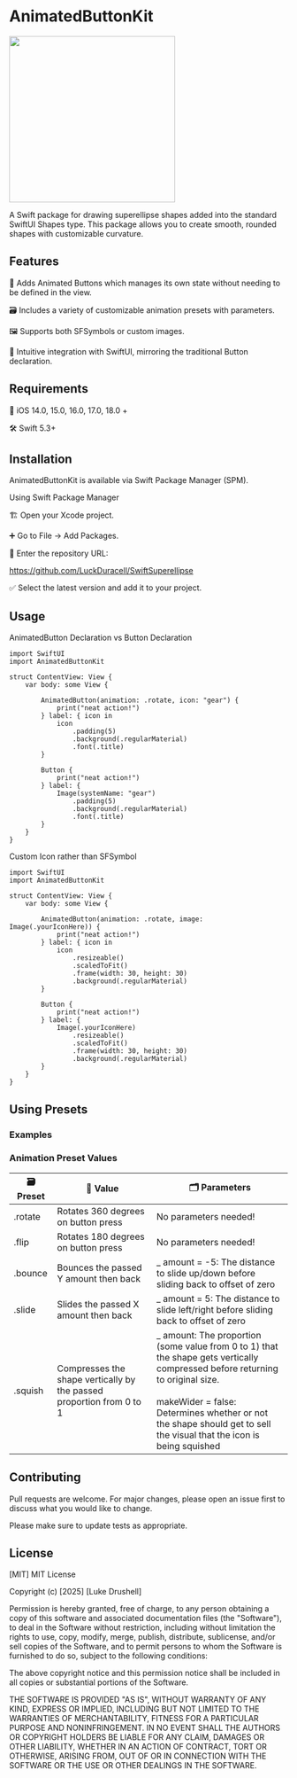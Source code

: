 # AnimatedButtonKit

<img src="https://lukedrushell.com/AnimatedButtonKit.png" width="300" height="300">

A Swift package for drawing superellipse shapes added into the standard SwiftUI Shapes type. This package allows you to create smooth, rounded shapes with customizable curvature.

## Features

📎 Adds Animated Buttons which manages its own state without needing to be defined in the view.

🗃️ Includes a variety of customizable animation presets with parameters.

🖼️ Supports both SFSymbols or custom images.

📱 Intuitive integration with SwiftUI, mirroring the traditional Button declaration.

## Requirements

📌 iOS 14.0, 15.0, 16.0, 17.0, 18.0 +

🛠️ Swift 5.3+

## Installation

AnimatedButtonKit is available via Swift Package Manager (SPM).

Using Swift Package Manager

🏗️ Open your Xcode project.

➕ Go to File → Add Packages.

🔗 Enter the repository URL:

https://github.com/LuckDuracell/SwiftSuperellipse

✅ Select the latest version and add it to your project.

## Usage

AnimatedButton Declaration vs Button Declaration

```
import SwiftUI
import AnimatedButtonKit

struct ContentView: View {
    var body: some View {
    
        AnimatedButton(animation: .rotate, icon: "gear") {
            print("neat action!")
        } label: { icon in
            icon
                .padding(5)
                .background(.regularMaterial)
                .font(.title)
        }
        
        Button {
            print("neat action!")
        } label: {
            Image(systemName: "gear")
                .padding(5)
                .background(.regularMaterial)
                .font(.title)
        }
    }
}
```

Custom Icon rather than SFSymbol

```
import SwiftUI
import AnimatedButtonKit

struct ContentView: View {
    var body: some View {
    
        AnimatedButton(animation: .rotate, image: Image(.yourIconHere)) {
            print("neat action!")
        } label: { icon in
            icon
                .resizeable()
                .scaledToFit()
                .frame(width: 30, height: 30)
                .background(.regularMaterial)
        }
        
        Button {
            print("neat action!")
        } label: {
            Image(.yourIconHere)
                .resizeable()
                .scaledToFit()
                .frame(width: 30, height: 30)
                .background(.regularMaterial)
        }
    }
}
```

## Using Presets

### Examples

### Animation Preset Values

|🗃️ Preset|🔢 Value|🗂️ Parameters|
|---------|--------|--------|
|.rotate |Rotates 360 degrees on button press     |No parameters needed! |
|.flip  |Rotates 180 degrees on button press     |No parameters needed! |
|.bounce  |Bounces the passed Y amount then back     |_ amount = -5: The distance to slide up/down before sliding back to offset of zero |
|.slide |Slides the passed X amount then back     |_ amount = 5: The distance to slide left/right before sliding back to offset of zero |
|.squish |Compresses the shape vertically by the passed proportion from 0 to 1|_ amount: The proportion (some value from 0 to 1) that the shape gets vertically compressed before returning to original size. <br><br>  makeWider = false: Determines whether or not the shape should get to sell the visual that the icon is being squished |

## Contributing

Pull requests are welcome. For major changes, please open an issue first
to discuss what you would like to change.

Please make sure to update tests as appropriate.

## License

[MIT] MIT License

Copyright (c) [2025] [Luke Drushell]

Permission is hereby granted, free of charge, to any person obtaining a copy
of this software and associated documentation files (the "Software"), to deal
in the Software without restriction, including without limitation the rights
to use, copy, modify, merge, publish, distribute, sublicense, and/or sell
copies of the Software, and to permit persons to whom the Software is
furnished to do so, subject to the following conditions:

The above copyright notice and this permission notice shall be included in all
copies or substantial portions of the Software.

THE SOFTWARE IS PROVIDED "AS IS", WITHOUT WARRANTY OF ANY KIND, EXPRESS OR
IMPLIED, INCLUDING BUT NOT LIMITED TO THE WARRANTIES OF MERCHANTABILITY,
FITNESS FOR A PARTICULAR PURPOSE AND NONINFRINGEMENT. IN NO EVENT SHALL THE
AUTHORS OR COPYRIGHT HOLDERS BE LIABLE FOR ANY CLAIM, DAMAGES OR OTHER
LIABILITY, WHETHER IN AN ACTION OF CONTRACT, TORT OR OTHERWISE, ARISING FROM,
OUT OF OR IN CONNECTION WITH THE SOFTWARE OR THE USE OR OTHER DEALINGS IN THE
SOFTWARE.
